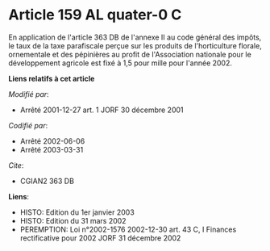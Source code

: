# Article 159 AL quater-0 C

En application de l'article 363 DB de l'annexe II au code général des impôts, le taux de la taxe parafiscale perçue sur les
produits de l'horticulture florale, ornementale et des pépinières au profit de l'Association nationale pour le développement
agricole est fixé à 1,5 pour mille pour l'année 2002.

**Liens relatifs à cet article**

_Modifié par_:

  - Arrêté 2001-12-27 art. 1 JORF 30 décembre 2001

_Codifié par_:

  - Arrêté 2002-06-06
  - Arrêté 2003-03-31

_Cite_:

  - CGIAN2 363 DB

**Liens**:

  - HISTO: Edition du 1er janvier 2003
  - HISTO: Edition du 31 mars 2002
  - PEREMPTION: Loi n°2002-1576 2002-12-30 art. 43 C, I Finances rectificative pour 2002 JORF 31 décembre 2002
